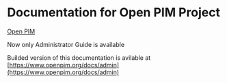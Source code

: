# Documentation for Open PIM Project

[Open PIM](https://www.openpim.org)

Now only Administrator Guide is available

Builded version of this documentation is avilable at [https://www.openpim.org/docs/admin](https://www.openpim.org/docs/admin)
